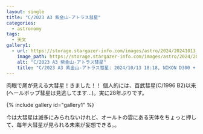 ```yaml
---
layout: single
title: "C/2023 A3 紫金山-アトラス彗星"
categories:
  - astronomy
tags: 
  - 天文
gallery1:
  - url: https://storage.stargazer-info.com/images/astro/2024/20241013_c2024a3.jpeg
    image_path: https://storage.stargazer-info.com/images/astro/2024/20241013_c2024a3.jpeg
    alt: "C/2023 A3 紫金山-アトラス彗星"
    title: "C/2023 A3 紫金山-アトラス彗星: 2024/10/13 18:18, NIKON D300 + NIKKOR 50mm f/1.8, ISO 200, f = 50 mm, f/2.8, 1 x 15 sec, ポラリエによるガイド撮影"
---
```


肉眼で尾が見える大彗星！きました！！
個人的には、百武彗星(C/1996 B2)以来 (ヘールボップ彗星は見逃してます…)。実に28年ぶりです。

{% include gallery id="gallery1" %}

今は大彗星は滅多にみられないけれど、オールトの雲にある天体をちょっと押して、毎年大彗星が見られる未来が妄想できる。。

